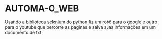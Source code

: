 # AUTOMA-O_WEB
Usando a biblioteca selenium do python fiz um robô para o google e outro para o youtube que percorre as paginas e salva suas informações em um documento de txt
